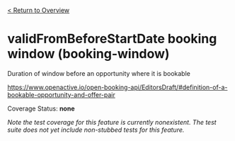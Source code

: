 [< Return to Overview](../../README.md)
# validFromBeforeStartDate booking window (booking-window)

Duration of window before an opportunity where it is bookable


https://www.openactive.io/open-booking-api/EditorsDraft/#definition-of-a-bookable-opportunity-and-offer-pair

Coverage Status: **none**


*Note the test coverage for this feature is currently nonexistent. The test suite does not yet include non-stubbed tests for this feature.*



